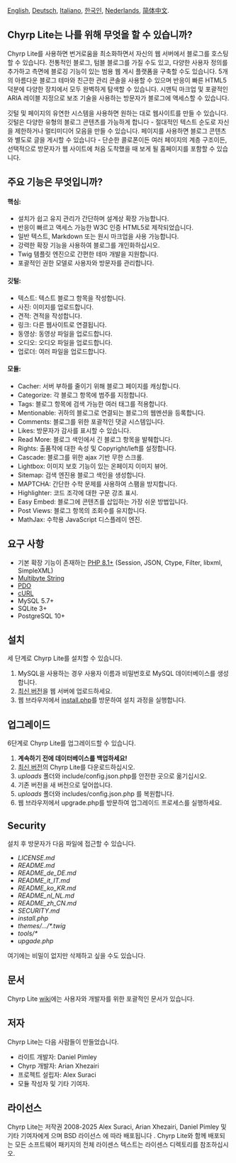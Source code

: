 [English](README.md), [Deutsch](README_de_DE.md), [Italiano](README_it_IT.md), [한국인](README_ko_KR.md), [Nederlands](README_nl_NL.md), [简体中文](README_zh_CN.md).

## Chyrp Lite는 나를 위해 무엇을 할 수 있습니까?

Chyrp Lite를 사용하면 번거로움을 최소화하면서 자신의 웹 서버에서 블로그를 호스팅할 수 있습니다.
전통적인 블로그, 텀블 블로그를 가질 수도 있고, 다양한 사용자 정의를 추가하고 측면에 블로깅 기능이
있는 범용 웹 게시 플랫폼을 구축할 수도 있습니다. 5개의 아름다운 블로그 테마와 친근한 관리 콘솔을
사용할 수 있으며 반응이 빠른 HTML5 덕분에 다양한 장치에서 모두 완벽하게 탐색할 수 있습니다.
시맨틱 마크업 및 포괄적인 ARIA 레이블 지정으로 보조 기술을 사용하는 방문자가 블로그에
액세스할 수 있습니다.

깃털 및 페이지의 유연한 시스템을 사용하면 원하는 대로 웹사이트를 만들 수 있습니다.
깃털은 다양한 유형의 블로그 콘텐츠를 가능하게 합니다 - 절대적인 텍스트 순도로 자신을 제한하거나
멀티미디어 모음을 만들 수 있습니다. 페이지를 사용하면 블로그 콘텐츠와 별도로 글을 게시할 수
있습니다 - 단순한 콜로폰이든 여러 페이지의 계층 구조이든, 선택적으로 방문자가 웹 사이트에 처음
도착했을 때 보게 될 홈페이지를 포함할 수 있습니다.

## 주요 기능은 무엇입니까?

#### 핵심:

* 설치가 쉽고 유지 관리가 간단하며 설계상 확장 가능합니다.
* 반응이 빠르고 액세스 가능한 W3C 인증 HTML5로 제작되었습니다.
* 일반 텍스트, Markdown 또는 원시 마크업을 사용 가능합니다.
* 강력한 확장 기능을 사용하여 블로그를 개인화하십시오.
* Twig 템플릿 엔진으로 간편한 테마 개발을 지원합니다.
* 포괄적인 권한 모델로 사용자와 방문자를 관리합니다.

#### 깃털:

* 텍스트: 텍스트 블로그 항목을 작성합니다.
* 사진: 이미지를 업로드합니다.
* 견적: 견적을 작성합니다.
* 링크: 다른 웹사이트로 연결됩니다.
* 동영상: 동영상 파일을 업로드합니다.
* 오디오: 오디오 파일을 업로드합니다.
* 업로더: 여러 파일을 업로드합니다.

#### 모듈:

* Cacher: 서버 부하를 줄이기 위해 블로그 페이지를 캐싱합니다.
* Categorize: 각 블로그 항목에 범주를 지정합니다.
* Tags: 블로그 항목에 검색 가능한 여러 태그를 적용합니다.
* Mentionable: 귀하의 블로그로 연결되는 블로그의 웹멘션을 등록합니다.
* Comments: 블로그를 위한 포괄적인 댓글 시스템입니다.
* Likes: 방문자가 감사를 표시할 수 있습니다.
* Read More: 블로그 색인에서 긴 블로그 항목을 발췌합니다.
* Rights: 출품작에 대한 속성 및 Copyright/left를 설정합니다.
* Cascade: 블로그를 위한 ajax 기반 무한 스크롤.
* Lightbox: 이미지 보호 기능이 있는 온페이지 이미지 뷰어.
* Sitemap: 검색 엔진용 블로그 색인을 생성합니다.
* MAPTCHA: 간단한 수학 문제를 사용하여 스팸을 방지합니다.
* Highlighter: 코드 조각에 대한 구문 강조 표시.
* Easy Embed: 블로그에 콘텐츠를 삽입하는 가장 쉬운 방법입니다.
* Post Views: 블로그 항목의 조회수를 유지합니다.
* MathJax: 수학용 JavaScript 디스플레이 엔진.

## 요구 사항

* 기본 확장 기능이 존재하는 [PHP 8.1+](https://www.php.net/supported-versions.php) (Session, JSON, Ctype, Filter, libxml, SimpleXML)
* [Multibyte String](https://www.php.net/manual/en/book.mbstring.php)
* [PDO](https://www.php.net/manual/en/book.pdo.php)
* [cURL](https://www.php.net/manual/en/book.curl.php)
* MySQL 5.7+
* SQLite 3+
* PostgreSQL 10+

## 설치

세 단계로 Chyrp Lite를 설치할 수 있습니다.

1. MySQL을 사용하는 경우 사용자 이름과 비밀번호로 MySQL 데이터베이스를 생성합니다.
2. [최신 버전](https://github.com/xenocrat/chyrp-lite/releases)을 웹 서버에 업로드하세요.
3. 웹 브라우저에서 [install.php](install.php)를 방문하여 설치 과정을 실행합니다.

## 업그레이드

6단계로 Chyrp Lite를 업그레이드할 수 있습니다.

1. __계속하기 전에 데이터베이스를 백업하세요!__
2. [최신 버전](https://github.com/xenocrat/chyrp-lite/releases)의 Chyrp Lite를 다운로드하십시오.
3. _uploads_ 폴더와 include/config.json.php를 안전한 곳으로 옮기십시오.
4. 기존 버전을 새 버전으로 덮어씁니다.
5. _uploads_ 폴더와 includes/config.json.php 를 복원합니다.
6. 웹 브라우저에서 upgrade.php를 방문하여 업그레이드 프로세스를 실행하세요.

## Security

설치 후 방문자가 다음 파일에 접근할 수 있습니다.

* _LICENSE.md_
* _README.md_
* _README_de_DE.md_
* _README_it_IT.md_
* _README_ko_KR.md_
* _README_nl_NL.md_
* _README_zh_CN.md_
* _SECURITY.md_
* _install.php_
* _themes/&hellip;/*.twig_
* _tools/*_
* _upgade.php_

여기에는 비밀이 없지만 삭제하고 싶을 수도 있습니다.

## 문서

Chyrp Lite [wiki](https://chyrplite.net/wiki/)에는 사용자와 개발자를 위한
포괄적인 문서가 있습니다.

## 저자

Chyrp Lite는 다음 사람들이 만들었습니다.

* 라이트 개발자: Daniel Pimley
* Chyrp 개발자: Arian Xhezairi
* 프로젝트 설립자: Alex Suraci
* 모듈 작성자 및 기타 기여자.

## 라이선스

Chyrp Lite는 저작권 2008-2025 Alex Suraci, Arian Xhezairi, Daniel Pimley 및 기타 기여자에게
으며 BSD 라이선스 에 따라 배포됩니다 . Chyrp Lite와 함께 배포되는 모든 소프트웨어 패키지의
전체 라이센스 텍스트는 라이센스 디렉토리를 참조하십시오.
